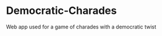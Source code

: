 Democratic-Charades
===================

Web app used for a game of charades with a democratic twist
